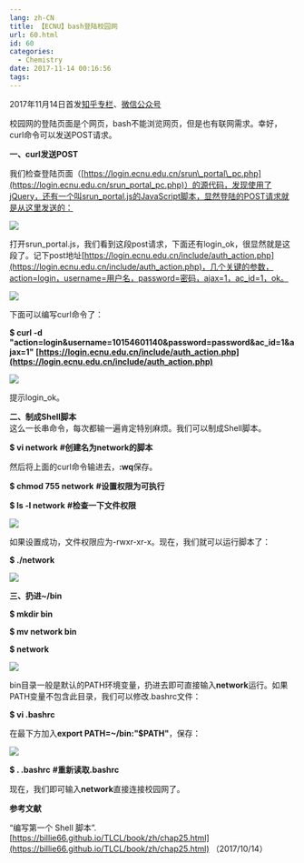 ```yaml
---
lang: zh-CN
title: 【ECNU】bash登陆校园网
url: 60.html
id: 60
categories:
  - Chemistry
date: 2017-11-14 00:16:56
tags:
---
```


2017年11月14日首发[知乎专栏](https://zhuanlan.zhihu.com/p/30105863)、[微信公众号](https://mp.weixin.qq.com/s?timestamp=1527423146&src=3&ver=1&signature=aR1qmeGbvOzc4e9WsPnpwmjqUbvA5JfcrQ6yliOgES94TT1wtnLQCP9IZoEZkUvJSzK1xhNamRi68YSijn*eR-*gKFngBYdZ76V1qNfjyY7n2Q4OJcK8cj39stMySuc2dqbORl33xdL9R1adcRKr97Q4xaX9mMMExRSn2POFt8Q=)

校园网的登陆页面是个网页，bash不能浏览网页，但是也有联网需求。幸好，curl命令可以发送POST请求。

**一、curl发送POST**

我们检查登陆页面（[https://login.ecnu.edu.cn/srun\_portal\_pc.php](https://login.ecnu.edu.cn/srun_portal_pc.php)）的源代码，发现使用了jQuery，还有一个叫srun_portal.js的JavaScript脚本，显然登陆的POST请求就是从这里发送的：

![](https://img.njzjz.win/?url=drive.google.com/uc?id=14lgyLTVRKmLdrKXPy9rkYdaL5bjVkzHf)

打开srun\_portal.js，我们看到这段post请求，下面还有login\_ok，很显然就是这段了。记下post地址[https://login.ecnu.edu.cn/include/auth_action.php](https://login.ecnu.edu.cn/include/auth_action.php)，几个关键的参数，action=login，username=用户名，password=密码，ajax=1，ac_id=1，ok。

![](https://img.njzjz.win/?url=drive.google.com/uc?id=1j9o6w1KjfBPd0njab10omLAdFHALBls2)

下面可以编写curl命令了：

**$ curl -d "action=login&username=10154601140&password=password&ac_id=1&ajax=1" [https://login.ecnu.edu.cn/include/auth_action.php](https://login.ecnu.edu.cn/include/auth_action.php)**

![](https://img.njzjz.win/?url=drive.google.com/uc?id=11kF4jfbzo4DfY1PfP0WrMzjKEivETAN3)

提示login_ok。

**二、制成Shell脚本**  
这么一长串命令，每次都输一遍肯定特别麻烦。我们可以制成Shell脚本。

**$ vi network** **#创建名为network的脚本**

然后将上面的curl命令输进去，**:wq**保存。

**$ chmod 755 network** **#设置权限为可执行**

**$ ls -l network** **#检查一下文件权限**

![](https://img.njzjz.win/?url=drive.google.com/uc?id=13AzytmVDTaFZE2ITk1cFykMruC4-09VD)

如果设置成功，文件权限应为-rwxr-xr-x。现在，我们就可以运行脚本了：

**$ ./network**

![](https://img.njzjz.win/?url=drive.google.com/uc?id=1EWjGiAhuVd7_D63zVV5szI63iprslDWC)

**三、扔进~/bin**

**$ mkdir bin**

**$ mv network bin**

**$ network**

![](https://img.njzjz.win/?url=drive.google.com/uc?id=1lCDW3bh-bXVdmhkIp0dBvHFg4uZ6kZlc)

bin目录一般是默认的PATH环境变量，扔进去即可直接输入**network**运行。如果PATH变量不包含此目录，我们可以修改.bashrc文件：

**$ vi .bashrc**

在最下方加入**export PATH=~/bin:"$PATH"**，保存：

![](https://img.njzjz.win/?url=drive.google.com/uc?id=1qN2v4Ka9rtTTBau5K2o8dGslBkN4osFp)

**$ . .bashrc** **#重新读取.bashrc**

现在，我们即可输入**network**直接连接校园网了。

**参考文献**

“编写第一个 Shell 脚本”. [https://billie66.github.io/TLCL/book/zh/chap25.html](https://billie66.github.io/TLCL/book/zh/chap25.html) （2017/10/14）
